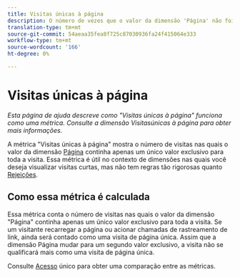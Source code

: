 ```yaml
---
title: Visitas únicas à página
description: O número de vezes que o valor da dimensão 'Página' não foi alterado em uma visita.
translation-type: tm+mt
source-git-commit: 54aeaa35fea8f725c87030936fa24f415064e333
workflow-type: tm+mt
source-wordcount: '166'
ht-degree: 0%

---
```



# Visitas únicas à página

*Esta página de ajuda descreve como &quot;Visitas únicas à página&quot; funciona como uma métrica. Consulte a dimensão Visitas[](../dimensions/single-page-visits.md)únicas à página para obter mais informações.*

A métrica &quot;Visitas únicas à página&quot; mostra o número de visitas nas quais o valor da dimensão [Página](../dimensions/page.md) continha apenas um único valor exclusivo para toda a visita. Essa métrica é útil no contexto de dimensões nas quais você deseja visualizar visitas curtas, mas não tem regras tão rigorosas quanto [Rejeições](bounces.md).

## Como essa métrica é calculada

Essa métrica conta o número de visitas nas quais o valor da dimensão &quot;Página&quot; continha apenas um único valor exclusivo para toda a visita. Se um visitante recarregar a página ou acionar chamadas de rastreamento de link, ainda será contado como uma visita de página única. Assim que a dimensão Página mudar para um segundo valor exclusivo, a visita não se qualificará mais como uma visita de página única.

Consulte [Acesso](single-access.md) único para obter uma comparação entre as métricas.

